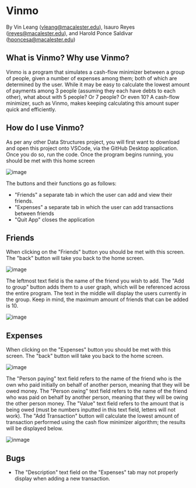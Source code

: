 
# Vinmo
By Vin Leang (vleang@macalester.edu), Isauro Reyes (ireyes@macalester.edu), and Harold Ponce Saldivar (hponcesa@macalester.edu)

<!-- What is Vinmo? -->
## What is Vinmo? Why use Vinmo?
Vinmo is a program that simulates a cash-flow minimizer between a group of people, given a number of expenses among them; both of which are determined by the user. While it may be easy to calculate the lowest amount of payments among 3 people (assuming they each have debts to each other), what about with 5 people? Or 7 people? Or even 10? A cash-flow minimizer, such as Vinmo, makes keeping calculating this amount super quick and efficiently.

<!-- How to use Vinmo -->
## How do I use Vinmo?
As per any other Data Structures project, you will first want to download and open this project onto VSCode, via the GitHub Desktop application. Once you do so, run the code.
Once the program begins running, you should be met with this home screen

![image](<img width="600" alt="Vinmo_Homescreen" src="https://github.com/user-attachments/assets/468d9b6a-b90e-4049-9077-75628c794b79" />
)

The buttons and their functions go as follows:
* "Friends" a separate tab in which the user can add and view their friends.
* "Expenses" a separate tab in which the user can add transactions between friends
* "Quit App" closes the application

## Friends
When clicking on the "Friends" button you should be met with this screen. The "back" button will take you back to the home screen.

![image](<img width="600" alt="Vinmo_Friends1" src="https://github.com/user-attachments/assets/ade8b8d5-7d7a-41df-869e-8a594292456c" />
)

The leftmost text field is the name of the friend you wish to add. The "Add to group" button adds them to a user graph, which will be referenced across the entire program. The text in the middle will display the users currently in the group. Keep in mind, the maximum amount of friends that can be added is 10.

![image](<img width="600" alt="Vinmo_Friends2" src="https://github.com/user-attachments/assets/4cd74a75-b2eb-48bb-829a-4231730d0ad4" />
)

## Expenses
When clicking on the "Expenses" button you should be met with this screen. The "back" button will take you back to the home screen.

![image](<img width="601" alt="Vinmo_Expenses1" src="https://github.com/user-attachments/assets/7ff0fe18-12e1-4c6a-a959-d6d990ba8fa0" />
)

The "Person paying" text field refers to the name of the friend who is the own who paid initially on behalf of another person, meaning that they will be owed money. The "Person owing" text field refers to the name of the friend who was paid on behalf by another person, meaning that they will be owing the other person money. The "Value" text field refers to the amount that is being owed (must be numbers inputted in this text field, letters will not work). The "Add Transaction" button will calculate the lowest amount of transaction performed using the cash flow minimizer algorithm; the results will be displayed below.

![inmage](<img width="600" alt="Vinmo_Expenses2" src="https://github.com/user-attachments/assets/689bc6df-73a9-4a45-bcb3-7248fe7feaad" />
)

<!-- Bugs -->
## Bugs
* The "Description" text field on the "Expenses" tab may not properly display when adding a new transaction.

